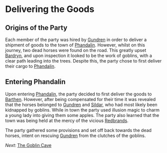 Delivering the Goods
=============

Origins of the Party
-------------

Each member of the party was hired by [Gundren](characters/gundren.md) in order to deliver a shipment of goods to the town of [Phandalin](locations/phandalin.md). However, whilst on this journey, two dead horses were found on the road. This greatly upset [Bardryn](characters/bardryn.md), and upon inspection it looked to be the work of goblins, with a clear path leading into the trees. Despite this, the party chose to first deliver their cargo to [Phandalin](locations/phandalin.md).

Entering Phandalin
-------------

Upon entering [Phandalin](locations/phandalin.md), the party decided to first deliver the goods to [Barthen](characters/barthen.md). However, after being compensated for their time it was revealed that the horses belonged to [Gundren](characters/gundren.md) and [Sildar](characters/sildar.md), who had most likely been kidnapped by goblins. While in town the party used illusion magic to charm a young lady into giving them some apples. The party also learned that the town was being held at the mercy of the vicious [Redbrands](factions/redbrands.md).

The party gathered some provisions and set off back towards the dead horses, intent on rescuing [Gundren](characters/gundren.md) from the clutches of the goblins.

*Next*: [The Goblin Cave](goblincave.md)